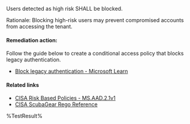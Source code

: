 Users detected as high risk SHALL be blocked.

Rationale: Blocking high-risk users may prevent compromised accounts from accessing the tenant.

#### Remediation action:

Follow the guide below to create a conditional access policy that blocks legacy authentication.

- [Block legacy authentication - Microsoft Learn](https://learn.microsoft.com/entra/identity/conditional-access/howto-conditional-access-policy-block-legacy#create-a-conditional-access-policy)

#### Related links

- [CISA Risk Based Policies - MS.AAD.2.1v1](https://github.com/cisagov/ScubaGear/blob/main/PowerShell/ScubaGear/baselines/aad.md#msaad21v1)
- [CISA ScubaGear Rego Reference](https://github.com/cisagov/ScubaGear/blob/main/PowerShell/ScubaGear/Rego/AADConfig.rego#L85)

<!--- Results --->
%TestResult%
